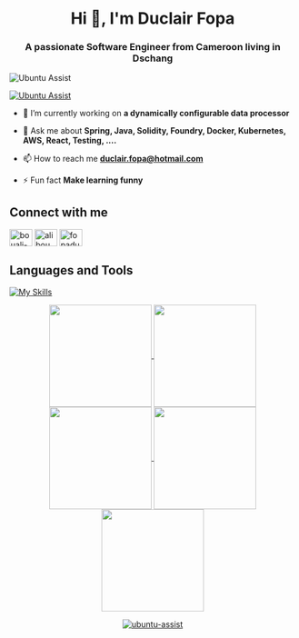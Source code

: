 <h1 align="center">Hi 👋, I'm Duclair Fopa</h1>
<h3 align="center">A passionate Software Engineer from Cameroon living in Dschang</h3> 

<p align="left"> <img src="https://komarev.com/ghpvc/?username=ubuntu-assist&label=Profile%20views&color=0e75b6&style=flat" alt="Ubuntu Assist" /> </p>

<p align="left"> <a href="https://github.com/ryo-ma/github-profile-trophy"><img src="https://github-profile-trophy.vercel.app/?username=ubuntu-assist" alt="Ubuntu Assist" /></a> </p>

- 🔭 I’m currently working on **a dynamically configurable data processor**

- 💬 Ask me about **Spring, Java, Solidity, Foundry, Docker, Kubernetes, AWS, React, Testing, ....**

- 📫 How to reach me **duclair.fopa@hotmail.com**

- ⚡ Fun fact **Make learning funny**

## Connect with me
<p align="left">
<a href="https://linkedin.com/in/duclair-fopa" target="blank"><img align="center" src="https://raw.githubusercontent.com/rahuldkjain/github-profile-readme-generator/master/src/images/icons/Social/linked-in-alt.svg" alt="bouali-ali-33026072" height="30" width="40" /></a>
<a href="https://instagram.com/fopaduclair" target="blank"><img align="center" src="https://raw.githubusercontent.com/rahuldkjain/github-profile-readme-generator/master/src/images/icons/Social/instagram.svg" alt="alibou_coding" height="30" width="40" /></a>
<a href="https://x.com/FopaD63338" target="blank"><img align="center" src="https://upload.wikimedia.org/wikipedia/commons/5/5a/X_icon_2.svg" alt="fopaduclair" height="30" width="40" /></a>
</p>

## Languages and Tools
[![My Skills](https://skillicons.dev/icons?i=js,html,css,angular,bash,docker,express,git,github,haskell,idea,ai,java,latex,linux,mongodb,mysql,netlify,nodejs,npm,postman,react,spring,stackoverflow,ts,vscode,vite,vercel,tailwind,solidity,maven,linkedin,githubactions,c,graphql,ubuntu,windows,postgres,atom,regex,styledcomponents,svg,yarn,pnpm,sublime)](https://skillicons.dev)

<div align="center">
<a href="https://github.com/ubuntu-assist">
<img align="center" src="http://github-profile-summary-cards.vercel.app/api/cards/stats?username=ubuntu-assist&theme=2077" height="180em" />
<img align="center" src="http://github-profile-summary-cards.vercel.app/api/cards/most-commit-language?username=ubuntu-assist&theme=2077" height="180em" />
<img align="center" src="http://github-profile-summary-cards.vercel.app/api/cards/repos-per-language?username=ubuntu-assist&theme=2077" height="180em" />
<img align="center" src="http://github-profile-summary-cards.vercel.app/api/cards/productive-time?username=ubuntu-assist&theme=2077" height="180em" />
<img align="center" src="http://github-profile-summary-cards.vercel.app/api/cards/profile-details?username=ubuntu-assist&theme=2077" height="180em" />
</div>

<p style="text-align: center;"><img align="center" src="https://github-readme-streak-stats.herokuapp.com/?user=ubuntu-assist&" alt="ubuntu-assist" /></p>
